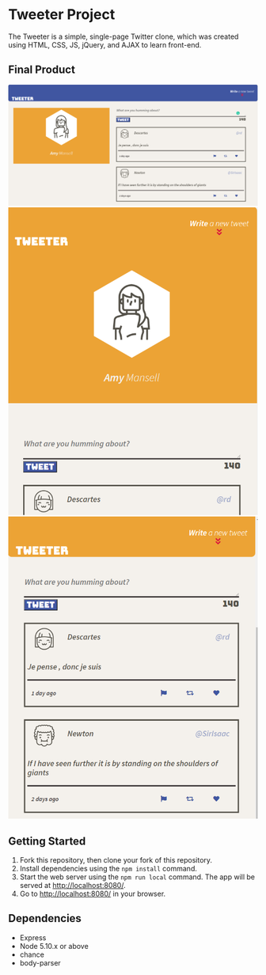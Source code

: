 # Tweeter Project

The Tweeter is a simple, single-page Twitter clone, which was created using HTML, CSS, JS, jQuery, and AJAX to learn front-end.

## Final Product


![descKtop image](img\06.png)
![smartphone design image](img\04.png)
![smartphone design image](img\05.png)


## Getting Started

1. Fork this repository, then clone your fork of this repository.
2. Install dependencies using the `npm install` command.
3. Start the web server using the `npm run local` command. The app will be served at <http://localhost:8080/>.
4. Go to <http://localhost:8080/> in your browser.

## Dependencies

- Express
- Node 5.10.x or above
- chance
- body-parser
